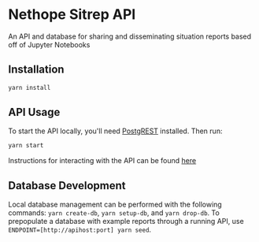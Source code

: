 # Nethope Sitrep API

An API and database for sharing and disseminating situation reports based off of Jupyter Notebooks

## Installation

```sh
yarn install
```

## API Usage

To start the API locally, you'll need [PostgREST](https://github.com/PostgREST/postgrest/releases/latest) installed. Then run:

```sh
yarn start
```

Instructions for interacting with the API can be found [here](http://postgrest.org/en/v5.2/api.html)

## Database Development

Local database management can be performed with the following commands: `yarn create-db`, `yarn setup-db`, and `yarn drop-db`. To prepopulate a database with example reports through a running API, use `ENDPOINT=[http://apihost:port] yarn seed`.
